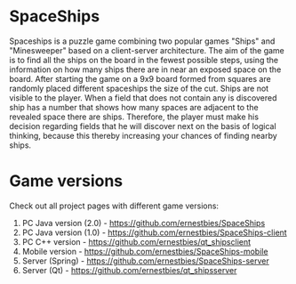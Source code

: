 # SpaceShips

Spaceships is a puzzle game combining two popular games "Ships" and "Minesweeper" based on a client-server architecture. The aim of the game is to find all the ships on the board in the fewest possible steps, using the information on how many ships there are in near an exposed space on the board. After starting the game on a 9x9 board formed from squares are randomly placed different spaceships the size of the cut. Ships are not visible to the player. When a field that does not contain any is discovered ship has a number that shows how many spaces are adjacent to the revealed space there are ships. Therefore, the player must make his decision regarding fields that he will discover next on the basis of logical thinking, because this
thereby increasing your chances of finding nearby ships.

# Game versions

Check out all project pages with different game versions:
1) PC Java version (2.0) - https://github.com/ernestbies/SpaceShips
2) PC Java version (1.0) - https://github.com/ernestbies/SpaceShips-client
3) PC C++ version - https://github.com/ernestbies/qt_shipsclient
3) Mobile version - https://github.com/ernestbies/SpaceShips-mobile
4) Server (Spring) - https://github.com/ernestbies/SpaceShips-server
5) Server (Qt) - https://github.com/ernestbies/qt_shipsserver
